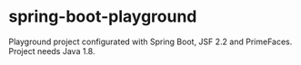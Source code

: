 # spring-boot-playground #
Playground project configurated with Spring Boot, JSF 2.2 and PrimeFaces. Project needs Java 1.8.